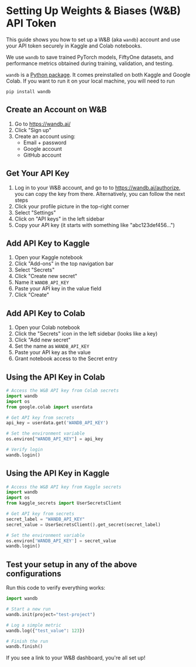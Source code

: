 # Setting Up Weights & Biases (W&B) API Token

This guide shows you how to set up a W&B (aka `wandb`) account and use your API token securely in Kaggle and Colab notebooks. 

We use `wandb` to save trained PyTorch models, FiftyOne datasets, and performance metrics obtained during training, validation, and testing. 

`wandb` is a [Python package](https://pypi.org/project/wandb/). It comes preinstalled on both Kaggle and Google Colab. If you want to run it on your local machine, you will need to run 

```
pip install wandb
```

## Create an Account on W&B

1. Go to https://wandb.ai/
2. Click "Sign up"
3. Create an account using:
   - Email + password
   - Google account
   - GitHub account

## Get Your API Key

1. Log in to your W&B account, and go to to https://wandb.ai/authorize, you can copy the key from there. Alternatively, you can follow the next steps 
2. Click your profile picture in the top-right corner
3. Select "Settings"
4. Click on "API keys" in the left sidebar
5. Copy your API key (it starts with something like "abc123def456...")

## Add API Key to Kaggle

1. Open your Kaggle notebook
2. Click "Add-ons" in the top navigation bar
3. Select "Secrets"
4. Click "Create new secret"
5. Name it `WANDB_API_KEY`
6. Paste your API key in the value field
7. Click "Create"

## Add API Key to Colab

1. Open your Colab notebook
2. Click the "Secrets" icon in the left sidebar (looks like a key)
3. Click "Add new secret"
4. Set the name as `WANDB_API_KEY`
5. Paste your API key as the value
6. Grant notebook access to the Secret entry

## Using the API Key in Colab

```python
# Access the W&B API key from Colab secrets
import wandb
import os
from google.colab import userdata

# Get API key from secrets
api_key = userdata.get('WANDB_API_KEY')

# Set the environment variable
os.environ["WANDB_API_KEY"] = api_key

# Verify login
wandb.login()
```

## Using the API Key in Kaggle

```python
# Access the W&B API key from Kaggle secrets
import wandb
import os
from kaggle_secrets import UserSecretsClient

# Get API key from secrets
secret_label = "WANDB_API_KEY"
secret_value = UserSecretsClient().get_secret(secret_label)

# Set the environment variable
os.environ['WANDB_API_KEY'] = secret_value
wandb.login()
```



## Test your setup in any of the above configurations

Run this code to verify everything works:

```python
import wandb

# Start a new run
wandb.init(project="test-project")

# Log a simple metric
wandb.log({"test_value": 123})

# Finish the run
wandb.finish()
```

If you see a link to your W&B dashboard, you're all set up!
